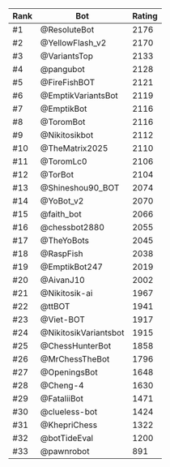 Rank|Bot|Rating
---|---|---
#1|@ResoluteBot|2176
#2|@YellowFlash_v2|2170
#3|@VariantsTop|2133
#4|@pangubot|2128
#5|@FireFishBOT|2121
#6|@EmptikVariantsBot|2119
#7|@EmptikBot|2116
#8|@ToromBot|2116
#9|@Nikitosikbot|2112
#10|@TheMatrix2025|2110
#11|@ToromLc0|2106
#12|@TorBot|2104
#13|@Shineshou90_BOT|2074
#14|@YoBot_v2|2070
#15|@faith_bot|2066
#16|@chessbot2880|2055
#17|@TheYoBots|2045
#18|@RaspFish|2038
#19|@EmptikBot247|2019
#20|@AivanJ10|2002
#21|@Nikitosik-ai|1967
#22|@ttBOT|1941
#23|@Viet-BOT|1917
#24|@NikitosikVariantsbot|1915
#25|@ChessHunterBot|1858
#26|@MrChessTheBot|1796
#27|@OpeningsBot|1648
#28|@Cheng-4|1630
#29|@FataliiBot|1471
#30|@clueless-bot|1424
#31|@KhepriChess|1322
#32|@botTideEval|1200
#33|@pawnrobot|891

